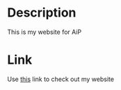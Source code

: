 # Description
This is my website for AiP

# Link
Use [this](https://1yuken.github.io/ShareYou/) link to check out my website 
